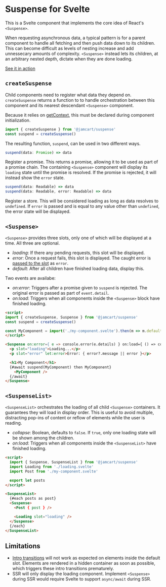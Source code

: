 # Suspense for Svelte

This is a Svelte component that implements the core idea of React's `<Suspense>`.

When requesting asynchronous data, a typical pattern is for a parent component to handle all fetching and then push data down to its children. This can become difficult as levels of nesting increase and add unnessecary amounts of complexity. `<Suspense>` instead lets its children, at an arbitrary nested depth, dictate when they are done loading.

[See it in action](https://svelte.dev/repl/91183af6db654f2099806426ff3bbb4b?version=3.44.0)

## `createSuspense`

Child components need to register what data they depend on. `createSuspense` returns a function to to handle orchestration between this component and its nearest descendant `<Suspense>` component.

Because it relies on [getContext](https://svelte.dev/docs#getContext), this must be declared during component initialization.

```js
import { createSuspense } from '@jamcart/suspense'
const suspend = createSuspense()
```

The resulting function, `suspend`, can be used in two different ways.

```js
suspend(data: Promise) => data
```

Register a promise. This returns a promise, allowing it to be used as part of a promise chain. The containing `<Suspense>` component will display its `loading` state until the promise is resolved. If the promise is rejected, it will instead show the `error` state.

```js
suspend(data: Readable) => data
suspend(data: Readable, error: Readable) => data
```

Register a store. This will be considered loading as long as data resolves to `undefined`. If `error` is passed and is equal to any value other than `undefined`, the error state will be displayed.

## `<Suspense>`

`<Suspense>` provides three slots, only one of which will be displayed at a time. All three are optional.

- _loading_: If there any pending requests, this slot will be displayed.
- _error_: Once a request fails, this slot is displayed. The caught error is [passed to the slot](https://svelte.dev/docs#slot_let) as `error`.
- _default_: After all children have finished loading data, display this.

Two events are availabe:

- _on:error_: Triggers after a promise given to `suspend` is rejected. The original error is passed as part of `event.detail`.
- _on:load_: Triggers when all components inside the `<Suspense>` block have finished loading.

```html
<script>
import { createSuspense, Suspense } from '@jamcart/suspense'
const suspend = createSuspense()

const MyComponent = import('./my-component.svelte').then(m => m.default)
</script>

<Suspense on:error={ e => console.error(e.details) } on:load={ () => console.log("loaded") }>
  <p slot="loading">Loading...</p>
  <p slot="error" let:error>Error: { error?.message || error }</p>

  <h1>My Component</h1>
  {#await suspend(MyComponent) then MyComponent}
    <MyComponent />
  {/await}
</Suspense>
```

## `<SuspenseList>`

`<SuspenseList>` orchestrates the loading of all child `<Suspense>` containers. It guarantees they will load in display order. This is useful to avoid multiple, distracting pop-ins of content or reflow of elements while the user is reading.

- _collapse_: Boolean, defaults to `false`. If `true`, only one loading state will be shown among the children.
- _on:load_: Triggers when all components inside the `<SuspenseList>` have finished loading.

```html
<script>
  import { Suspense, SuspenseList } from '@jamcart/suspense'
  import Loading from './loading.svelte'
  import Post from './my-component.svelte'

  export let posts
</script>

<SuspenseList>
  {#each posts as post}
  <Suspense>
    <Post { post } />

    <Loading slot="loading" />
  </Suspense>
  {/each}
</SuspenseList>
```

## Limitations

- [Intro transitions](https://svelte.dev/docs#transition_fn) will not work as expected on elements inside the default slot. Elements are rendered in a hidden container as soon as possible, which triggers these intro transitions prematurely.
- SSR will only display the loading component. Implement `<Suspense>` during SSR would require Svelte to support `async/await` during SSR.

